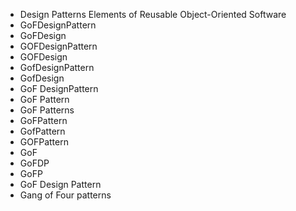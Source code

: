 - Design Patterns Elements of Reusable Object-Oriented Software
- GoFDesignPattern
- GoFDesign
- GOFDesignPattern
- GOFDesign
- GofDesignPattern
- GofDesign
- GoF DesignPattern
- GoF Pattern
- GoF Patterns
- GoFPattern
- GofPattern
- GOFPattern
- GoF
- GoFDP
- GoFP
- GoF Design Pattern
- Gang of Four patterns	